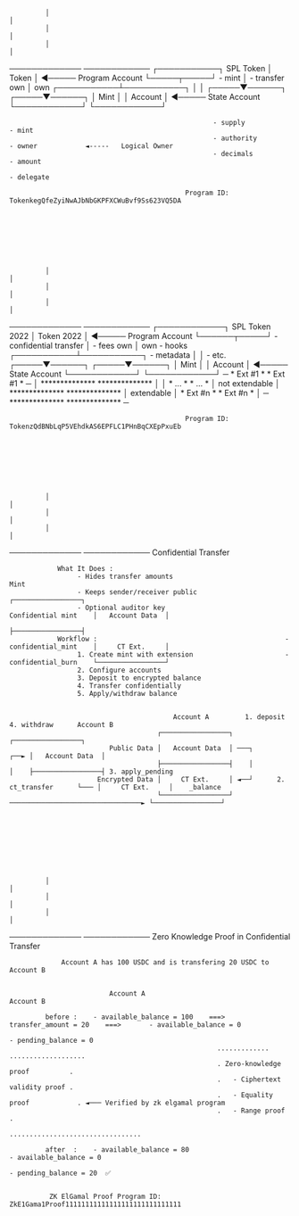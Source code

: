              │                                                                                                                      │
             │                                                                                                                      │
             │                                                                                                                      │
─────────────                                                                                                                        ────────────
                                                                  ┌───────────┐
              SPL Token                                           │   Token   │                    ◄─────   Program Account
                                                                  └─────┬─────┘
               - mint                                                   │
               - transfer                                        own    │    own
                                                            ┌───────────┴───────────┐
                                                            │                       │
                                                      ┌─────▼──────┐          ┌─────▼──────┐
                                                      │    Mint    │          │  Account   │       ◄─────   State Account
                                                      └────────────┘          └────────────┘

                                                       - supply                 - mint
                                                       - authority              - owner            ◄-----   Logical Owner
                                                       - decimals               - amount
                                                                                - delegate

                                                Program ID: TokenkegQfeZyiNwAJbNbGKPFXCWuBvf9Ss623VQ5DA








             │                                                                                                                      │
             │                                                                                                                      │
             │                                                                                                                      │
─────────────                                                                                                                        ────────────
                                                                  ┌────────────┐
              SPL Token 2022                                      │ Token 2022 │                   ◄─────   Program Account
                                                                  └──────┬─────┘
               - confidential transfer                                   │
               - fees                                             own    │    own
               - hooks                                       ┌───────────┴───────────┐
               - metadata                                    │                       │
               - etc.                                  ┌─────▼──────┐          ┌─────▼──────┐
                                                       │    Mint    │          │  Account   │      ◄─────   State Account
                                                       └────────────┘          └────────────┘
                                                 ─     *   Ext #1   *          *   Ext #1   *      ─
                                                 │     **************          **************      │
                                                 │     *    ...     *          *    ...     *      │
                                 not extendable  │     **************          **************      │   extendable
                                                 │     *   Ext #n   *          *   Ext #n   *      │
                                                 ─     **************          **************      ─


                                                Program ID: TokenzQdBNbLqP5VEhdkAS6EPFLC1PHnBqCXEpPxuEb








             │                                                                                                                      │
             │                                                                                                                      │
             │                                                                                                                      │
─────────────                                                                                                                        ────────────
              Confidential Transfer


                What It Does :
                     - Hides transfer amounts                                                          Mint
                     - Keeps sender/receiver public                                             ┌─────────────────┐
                     - Optional auditor key                                Confidential mint    │   Account Data  │
                                                                                                ├─────────────────┤
                Workflow :                                               - confidential_mint    │     CT Ext.     │
                     1. Create mint with extension                       - confidential_burn    └─────────────────┘
                     2. Configure accounts
                     3. Deposit to encrypted balance
                     4. Transfer confidentially
                     5. Apply/withdraw balance


                                             Account A         1. deposit          4. withdraw      Account B
                                         ┌─────────────────┐                                    ┌─────────────────┐
                             Public Data │   Account Data  │ ───┐                          ┌──► │   Account Data  │
                                         ├─────────────────┤    │                          │    ├─────────────────┤ 3. apply_pending
                          Encrypted Data │     CT Ext.     │ ◄──┘      2. ct_transfer      └─── │     CT Ext.     │    _balance
                                         └─────────────────┘ ─────────────────────────────────► └─────────────────┘









             │                                                                                                                      │
             │                                                                                                                      │
             │                                                                                                                      │
─────────────                                                                                                                        ────────────
              Zero Knowledge Proof in Confidential Transfer


                 Account A has 100 USDC and is transfering 20 USDC to Account B


                             Account A                                                             Account B

             before :    - available_balance = 100    ===>   transfer_amount = 20    ===>       - available_balance = 0
                                                                                                - pending_balance = 0
                                                        ............. ...................
                                                        . Zero-knowledge proof          .
                                                        .   - Ciphertext validity proof .
                                                        .   - Equality proof            . ◄─── Verified by zk elgamal program
                                                        .   - Range proof               .
                                                        .................................

             after  :    - available_balance = 80                                               - available_balance = 0
                                                                                                - pending_balance = 20  ✅


              ZK ElGamal Proof Program ID: ZkE1Gama1Proof11111111111111111111111111111